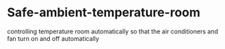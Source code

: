 # Safe-ambient-temperature-room
controlling temperature room automatically so that the air conditioners and fan turn on and off automatically
